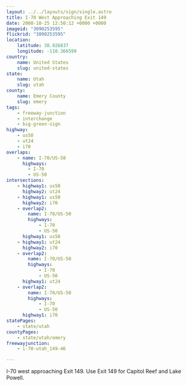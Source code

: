 ```yaml
---
layout: ../../layouts/sign/single.astro
title: I-70 West Approaching Exit 149
date: 2008-10-25 12:50:12 +0000 +0000
imageid: "3090253595"
flickrid: "3090253595"
location:
    latitude: 38.926837
    longitude: -110.366599
country:
    name: United States
    slug: united-states
state:
    name: Utah
    slug: utah
county:
    name: Emery County
    slug: emery
tags:
    - freeway-junction
    - interchange
    - big-green-sign
highway:
    - us50
    - ut24
    - i70
overlaps:
    - name: I-70/US-50
      highways:
        - I-70
        - US-50
intersections:
    - highway1: us50
      highway2: ut24
    - highway1: us50
      highway2: i70
    - overlap2:
        name: I-70/US-50
        highways:
            - I-70
            - US-50
      highway1: us50
    - highway1: ut24
      highway2: i70
    - overlap2:
        name: I-70/US-50
        highways:
            - I-70
            - US-50
      highway1: ut24
    - overlap2:
        name: I-70/US-50
        highways:
            - I-70
            - US-50
      highway1: i70
statePages:
    - state/utah
countyPages:
    - state/utah/emery
freewayjunction:
    - i-70-utah_149-46

---
```

I-70 west approaching Exit 149. Use Exit 149 for Capitol Reef and Lake Powell.